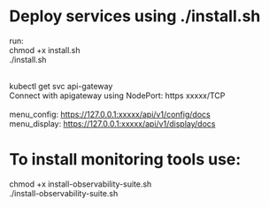 # Deploy services using ./install.sh 
run: <br> 
chmod +x install.sh <br>
./install.sh <br><br>

kubectl get svc api-gateway<br>
Connect with apigateway using NodePort: https  xxxxx/TCP<br><br>
menu_config: https://127.0.0.1:xxxxx/api/v1/config/docs<br>
menu_display: https://127.0.0.1:xxxxx/api/v1/display/docs<br>

# To install monitoring tools use: 
chmod +x install-observability-suite.sh<br>
./install-observability-suite.sh<br>